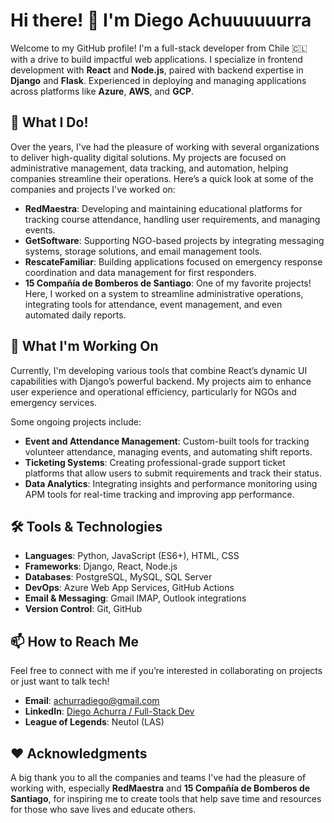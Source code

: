 # Hi there! 👋 I'm Diego Achuuuuuurra

Welcome to my GitHub profile! I'm a full-stack developer from Chile 🇨🇱 with a drive to build impactful web applications. I specialize in frontend development with **React** and **Node.js**, paired with backend expertise in **Django** and **Flask**. Experienced in deploying and managing applications across platforms like **Azure**, **AWS**, and **GCP**.

## 🚀 What I Do!

Over the years, I've had the pleasure of working with several organizations to deliver high-quality digital solutions. My projects are focused on administrative management, data tracking, and automation, helping companies streamline their operations. Here’s a quick look at some of the companies and projects I've worked on:

- **RedMaestra**: Developing and maintaining educational platforms for tracking course attendance, handling user requirements, and managing events.
- **GetSoftware**: Supporting NGO-based projects by integrating messaging systems, storage solutions, and email management tools.
- **RescateFamiliar**: Building applications focused on emergency response coordination and data management for first responders.
- **15 Compañía de Bomberos de Santiago**: One of my favorite projects! Here, I worked on a system to streamline administrative operations, integrating tools for attendance, event management, and even automated daily reports.

## 🌱 What I'm Working On

Currently, I'm developing various tools that combine React’s dynamic UI capabilities with Django’s powerful backend. My projects aim to enhance user experience and operational efficiency, particularly for NGOs and emergency services.

Some ongoing projects include:

- **Event and Attendance Management**: Custom-built tools for tracking volunteer attendance, managing events, and automating shift reports.
- **Ticketing Systems**: Creating professional-grade support ticket platforms that allow users to submit requirements and track their status.
- **Data Analytics**: Integrating insights and performance monitoring using APM tools for real-time tracking and improving app performance.

## 🛠️ Tools & Technologies

- **Languages**: Python, JavaScript (ES6+), HTML, CSS
- **Frameworks**: Django, React, Node.js
- **Databases**: PostgreSQL, MySQL, SQL Server
- **DevOps**: Azure Web App Services, GitHub Actions
- **Email & Messaging**: Gmail IMAP, Outlook integrations
- **Version Control**: Git, GitHub

## 📫 How to Reach Me

Feel free to connect with me if you’re interested in collaborating on projects or just want to talk tech!

- **Email**: achurradiego@gmail.com
- **LinkedIn**: [Diego Achurra / Full-Stack Dev](https://www.linkedin.com/in/dachurra/)
- **League of Legends**: Neutol (LAS)

## ❤️ Acknowledgments

A big thank you to all the companies and teams I've had the pleasure of working with, especially **RedMaestra** and **15 Compañía de Bomberos de Santiago**, for inspiring me to create tools that help save time and resources for those who save lives and educate others.
